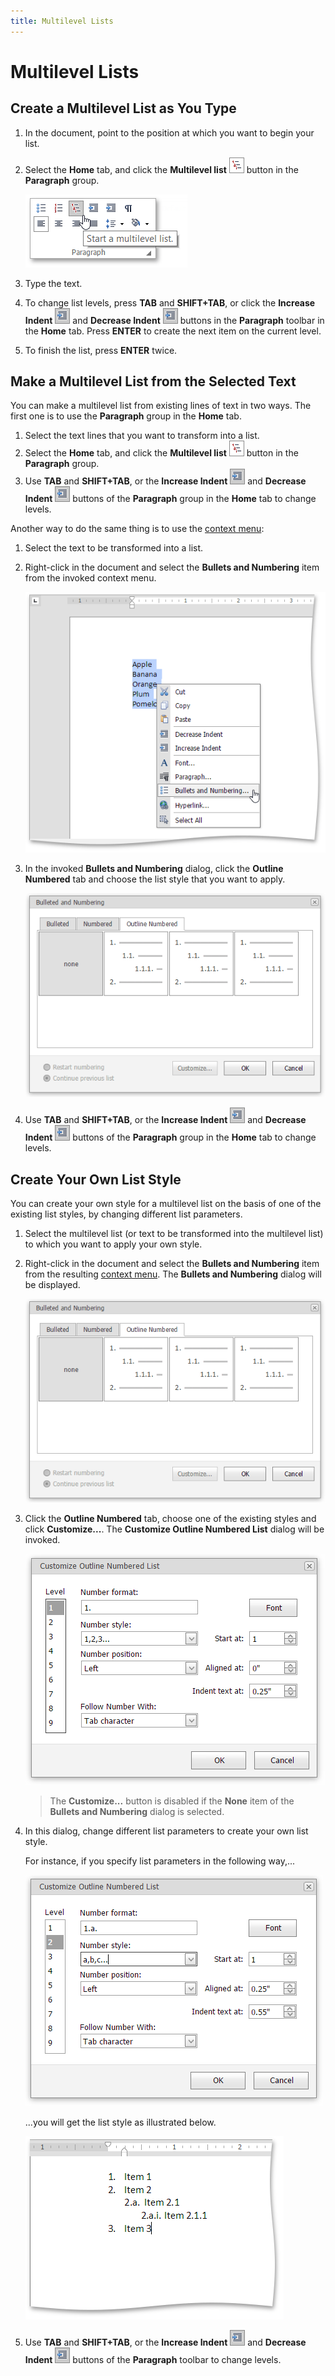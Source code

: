 ```yaml
---
title: Multilevel Lists
---
```

# Multilevel Lists
## Create a Multilevel List as You Type
1. In the document, point to the position at which you want to begin your list.
2. Select the **Home** tab, and click the **Multilevel list** ![EUD_ASPxRichEdit_Home_MultilevelListButton](../../../images/Img117842.png) button in the **Paragraph**  group.
	
	![EUD_ASPxRichEdit_Home_InsertMultilevelList](../../../images/Img117839.png)
3. Type the text.
4. To change list levels, press **TAB** and **SHIFT+TAB**, or click the **Increase Indent** ![EUD_ASPxRichEdit_Home_IncreaseIndentButton](../../../images/Img117847.png) and **Decrease Indent** ![EUD_ASPxRichEdit_Home_DecreaseIndentButton](../../../images/Img117848.png) buttons in the **Paragraph** toolbar in the **Home** tab. Press **ENTER** to create the next item on the current level.
5. To finish the list, press **ENTER** twice.

## Make a Multilevel List from the Selected Text
You can make a multilevel list from existing lines of text in two ways. The first one is to use the **Paragraph** group in the **Home** tab.
1. Select the text lines that you want to transform into a list.
2. Select the **Home** tab, and click the **Multilevel list** ![EUD_ASPxRichEdit_Home_MultilevelListButton](../../../images/Img117842.png) button in the **Paragraph** group.
3. Use **TAB** and **SHIFT+TAB**, or the **Increase Indent** ![EUD_ASPxRichEdit_Home_IncreaseIndentButton](../../../images/Img117847.png) and **Decrease Indent** ![EUD_ASPxRichEdit_Home_DecreaseIndentButton](../../../images/Img117848.png) buttons of the **Paragraph** group in the **Home** tab to change levels.

Another way to do the same thing is to use the [context menu](../../../../interface-elements-for-web/articles/rich-text-editor/text-editor-ui/editor-elements.md):
1. Select the text to be transformed into a list.
2. Right-click in the document and select the **Bullets and Numbering** item from the invoked context menu.
	
	![EUD_ASPxRichEdit_Home_BulletedandNumberedListsContext](../../../images/Img117843.png)
3. In the invoked **Bullets and Numbering** dialog, click the **Outline Numbered** tab and choose the list style that you want to apply.
	
	![EUD_ASPxRichEdit_Home_MultilevelListDialog](../../../images/Img117846.png)
4. Use **TAB** and **SHIFT+TAB**, or the **Increase Indent** ![EUD_ASPxRichEdit_Home_IncreaseIndentButton](../../../images/Img117847.png) and **Decrease Indent** ![EUD_ASPxRichEdit_Home_DecreaseIndentButton](../../../images/Img117848.png) buttons of the **Paragraph** group in the **Home** tab to change levels.

## Create Your Own List Style
You can create your own style for a multilevel list on the basis of one of the existing list styles, by changing different list parameters.
1. Select the multilevel list (or text to be transformed into the multilevel list) to which you want to apply your own style.
2. Right-click in the document and select the **Bullets and Numbering** item from the resulting [context menu](../../../../interface-elements-for-web/articles/rich-text-editor/text-editor-ui/editor-elements.md). The **Bullets and Numbering** dialog will be displayed.
	
	![EUD_ASPxRichEdit_Home_MultilevelListDialog](../../../images/Img117846.png)
3. Click the **Outline Numbered** tab, choose one of the existing styles and click **Customize...**. The **Customize Outline Numbered List** dialog will be invoked.
	
	![EUD_ASPxRichEdit_Lists_OutlinedListDialog-1](../../../images/Img117991.png)
	
	> The **Customize...** button is disabled if the **None** item of the **Bullets and Numbering** dialog is selected.
4. In this dialog, change different list parameters to create your own list style.
	 
	
	For instance, if you specify list parameters in the following way,...
	
	![EUD_ASPxRichEdit_Lists_OutlinedListDialog-2](../../../images/Img117992.png)
	
	...you will get the list style as illustrated below.
	
	![EUD_ASPxRichEdit_Lists_CustomizedOutlined](../../../images/Img117993.png)
5. Use **TAB** and **SHIFT+TAB**, or the **Increase Indent** ![RichEdit_IncreaseIndentButton](../../../images/Img117847.png) and **Decrease Indent** ![RichEdit_DecreaseIndentButton](../../../images/Img117848.png) buttons of the **Paragraph** toolbar to change levels.